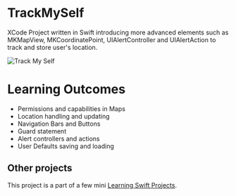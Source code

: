 # TrackMySelf

XCode Project written in Swift introducing more advanced elements such as MKMapView, MKCoordinatePoint,
UIAlertController and UIAlertAction to track and store user's location.

![Track My Self](https://cloud.githubusercontent.com/assets/10534896/23834591/fb24fffe-0750-11e7-871c-bf64873943b1.png)
# Learning Outcomes

- Permissions and capabilities in Maps
- Location handling and updating
- Navigation Bars and Buttons
- Guard statement
- Alert controllers and actions
- User Defaults saving and loading

## Other projects

This project is a part of a few mini [Learning Swift Projects](https://github.com/dragosrobertn/LearningSwiftProjects).
